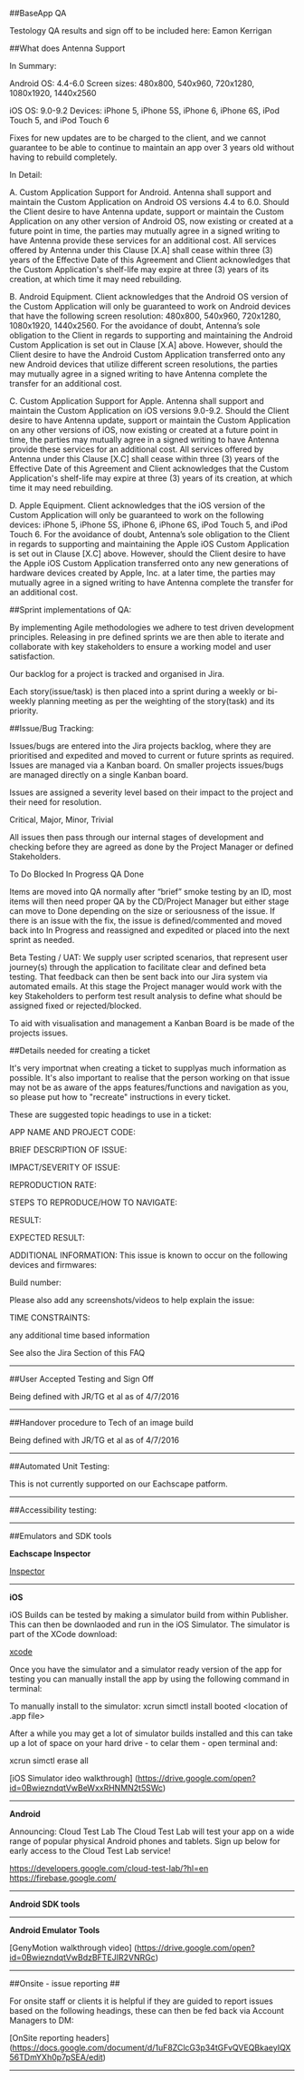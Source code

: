 

##BaseApp QA

Testology QA results and sign off to be included here: Eamon Kerrigan

##What does Antenna Support

In Summary:

Android
OS: 4.4-6.0
Screen sizes: 480x800, 540x960, 720x1280, 1080x1920, 1440x2560

iOS
OS: 9.0-9.2
Devices: iPhone 5, iPhone 5S, iPhone 6, iPhone 6S, iPod Touch 5, and iPod Touch 6

Fixes for new updates are to be charged to the client, and we cannot guarantee to be able to continue to maintain an app over 3 years old without having to rebuild completely.

In Detail:


A. Custom Application Support for Android. Antenna shall support and maintain the Custom Application on Android OS versions 4.4 to 6.0. Should the Client desire to have Antenna update, support or maintain the Custom Application on any other version of Android OS, now existing or created at a future point in time, the parties may mutually agree in a signed writing to have Antenna provide these services for an additional cost. All services offered by Antenna under this Clause [X.A] shall cease within three (3) years of the Effective Date of this Agreement and Client acknowledges that the Custom Application's shelf-life may expire at three (3) years of its creation, at which time it may need rebuilding. 

B. Android Equipment. Client acknowledges that the Android OS version of the Custom Application will only  be guaranteed to  work on Android devices that have the following screen resolution: 480x800, 540x960, 720x1280, 1080x1920, 1440x2560. For the avoidance of doubt, Antenna’s sole obligation to the Client in regards to supporting and maintaining the Android Custom Application is set out in Clause [X.A] above. However, should the Client desire to have the Android Custom Application transferred onto any new Android devices that utilize different screen resolutions, the parties may mutually agree in a signed writing to have Antenna complete the transfer for an additional cost.

C. Custom Application Support for Apple. Antenna shall support and maintain the Custom Application on iOS versions 9.0-9.2. Should the Client desire to have Antenna update, support or maintain the Custom Application on any other versions of iOS, now existing or created at a future point in time, the parties may mutually agree in a signed writing to have Antenna provide these services for an additional cost. All services offered by Antenna under this Clause [X.C] shall cease within three (3) years of the Effective Date of this Agreement and Client acknowledges that the Custom Application's shelf-life may expire at three (3) years of its creation, at which time it may need rebuilding. 

D. Apple Equipment. Client acknowledges that the iOS version of the Custom Application will only be guaranteed to work on the following devices: iPhone 5, iPhone 5S, iPhone 6, iPhone 6S, iPod Touch 5, and iPod Touch 6. For the avoidance of doubt, Antenna’s sole obligation to the Client in regards to supporting and maintaining the Apple iOS Custom Application is set out in Clause [X.C] above. However, should the Client desire to have the Apple iOS Custom Application transferred onto any new generations of hardware devices created by Apple, Inc. at a later time, the parties may mutually agree in a signed writing to have Antenna complete the transfer for an additional cost. 


##Sprint implementations of QA:

By implementing Agile methodologies we adhere to test driven development principles.
Releasing in pre defined sprints we are then able to iterate and collaborate with key stakeholders to ensure a working model and user satisfaction.

Our backlog for a project is tracked and organised in Jira.

Each story(issue/task) is then placed into a sprint during a weekly or bi-weekly planning meeting as per the weighting of the story(task) and its priority.

##Issue/Bug Tracking:

Issues/bugs are entered into the Jira projects backlog, where they are prioritised and expedited and moved to current or future sprints as required. Issues are managed via a Kanban board.
On smaller projects issues/bugs are managed directly on a single Kanban board.

Issues are assigned a severity level based on their impact to the project and their need for resolution.

Critical, Major, Minor, Trivial

All issues then pass through our internal stages of development and checking before they are agreed as done by the Project Manager or defined Stakeholders.

To Do Blocked In Progress QA Done

Items are moved into QA normally after “brief” smoke testing by an ID, most items will then need proper QA by the CD/Project Manager but either stage can move to Done depending on the size or seriousness of the issue. 
If there is an issue with the fix, the issue is defined/commented and moved back into In Progress and reassigned and expedited or placed into the next sprint as needed.

Beta Testing / UAT:  We supply user scripted scenarios, that represent user journey(s) through the application to facilitate clear and defined beta testing. That feedback can then be sent back into our Jira system via automated emails. 
At this stage the Project manager would work with the key Stakeholders to perform test result analysis to define what should be assigned fixed or rejected/blocked. 

To aid with visualisation and management a Kanban Board is be made of the projects issues.


##Details needed for creating a ticket

It's very importnat when creating a ticket to supplyas much information as possible.
It's also important to realise that the person working on that issue may not be as aware of the apps features/functions and navigation as you, so please put how to "recreate" instructions in every ticket.

These are suggested topic headings to use in a ticket:



APP NAME AND PROJECT CODE:


BRIEF DESCRIPTION OF ISSUE:


IMPACT/SEVERITY OF ISSUE:


REPRODUCTION RATE:


STEPS TO REPRODUCE/HOW TO NAVIGATE:

RESULT:


EXPECTED RESULT:


ADDITIONAL INFORMATION:
This issue is known to occur on the following devices and firmwares:

Build number:

Please also add any screenshots/videos to help explain the issue:

TIME CONSTRAINTS:

any additional time based information

See also the Jira Section of this FAQ

-----


##User Accepted Testing and Sign Off

Being defined with JR/TG et al as of 4/7/2016

---

##Handover procedure to Tech of an image build

Being defined with JR/TG et al as of 4/7/2016

----


##Automated Unit Testing:

This is not currently supported on our Eachscape patform.

---

##Accessibility testing:


----


##Emulators and SDK tools


**Eachscape Inspector**

[Inspector](http://support.eachscape.com/customer/portal/articles/513429-the-inspector)

----


**iOS**

iOS Builds can be tested by making a simulator build from within Publisher.
This can then be downlaoded and run in the iOS Simulator.
The simulator is part of the XCode download:

[xcode](https://developer.apple.com/xcode/)

Once you have the simulator and a simulator ready version of the app for testing you can manually install the app by using the following command in terminal:

To manually install to the simulator:
 xcrun simctl install booted <location of .app file>

After a while you may get a lot of simulator builds installed and this can take up a lot of space on your hard drive - to celar them - open terminal and:

xcrun simctl erase all

[iOS Simulator ideo walkthrough] (https://drive.google.com/open?id=0BwiezndqtVwBeWxxRHNMN2t5SWc)


----

**Android**

Announcing: Cloud Test Lab
The Cloud Test Lab will test your app on a wide range of popular physical Android phones and tablets. Sign up below for early access to the Cloud Test Lab service! 

https://developers.google.com/cloud-test-lab/?hl=en  https://firebase.google.com/



----

**Android SDK tools**





-----


**Android Emulator Tools**

[GenyMotion walkthrough video] (https://drive.google.com/open?id=0BwiezndqtVwBdzBFTEJIR2VNRGc)

------


##Onsite - issue reporting ##

For onsite staff or clients it is helpful if they are guided to report issues based on the following headings, these can then be fed back via Account Managers to DM:

[OnSite reporting headers] (https://docs.google.com/document/d/1uF8ZClcG3p34tGFvQVEQBkaeyIQX56TDmYXh0p7pSEA/edit)

-----

